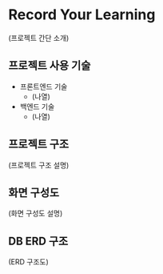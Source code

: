 # Record Your Learning

(프로젝트 간단 소개)


## 프로젝트 사용 기술

- 프론트엔드 기술
  - (나열)
- 백엔드 기술
  - (나열)


## 프로젝트 구조

(프로젝트 구조 설명)


## 화면 구성도

(화면 구성도 설명)


## DB ERD 구조

(ERD 구조도)
